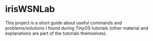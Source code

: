# irisWSNLab
This project is a short guide about useful commands and problems/solutions I found during TinyOS tutorials (other material and explanations are part of the tutorials themselves).
